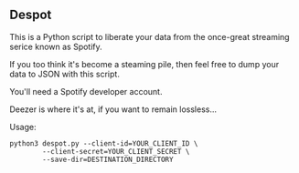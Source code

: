 ## Despot

This is a Python script to liberate your data from the once-great streaming
serice known as Spotify.

If you too think it's become a steaming pile, then feel free to dump your data
to JSON with this script.

You'll need a Spotify developer account.

Deezer is where it's at, if you want to remain lossless...

Usage:

```
python3 despot.py --client-id=YOUR_CLIENT_ID \
        --client-secret=YOUR_CLIENT_SECRET \
        --save-dir=DESTINATION_DIRECTORY
```

